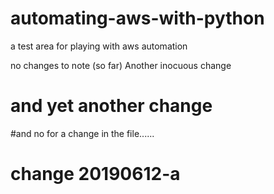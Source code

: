# automating-aws-with-python
a test area for playing with aws automation

no changes to note (so far)
Another inocuous change
#
# and yet another change

#and no for a change in the file......
# change 20190612-a

